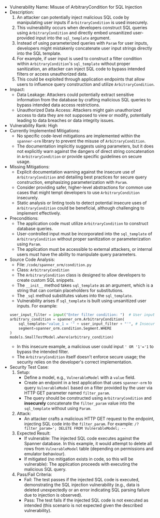 - Vulnerability Name: Misuse of ArbitraryCondition for SQL Injection
- Description:
    1. An attacker can potentially inject malicious SQL code by manipulating user inputs if `ArbitraryCondition` is used insecurely.
    2. This vulnerability occurs when developers construct SQL queries using `ArbitraryCondition` and directly embed unsanitized user-provided input into the `sql_template` argument.
    3. Instead of using parameterized queries with `Param` for user inputs, developers might mistakenly concatenate user input strings directly into the SQL template.
    4. For example, if user input is used to construct a filter condition within `ArbitraryCondition`'s `sql_template` without proper sanitization, an attacker can inject SQL code to bypass intended filters or access unauthorized data.
    5. This could be exploited through application endpoints that allow users to influence query construction and utilize `ArbitraryCondition`.
- Impact:
    - Data Leakage: Attackers could potentially extract sensitive information from the database by crafting malicious SQL queries to bypass intended data access restrictions.
    - Unauthorized Data Access: Attackers might gain unauthorized access to data they are not supposed to view or modify, potentially leading to data breaches or data integrity issues.
- Vulnerability Rank: High
- Currently Implemented Mitigations:
    - No specific code-level mitigations are implemented within the `spanner-orm` library to prevent the misuse of `ArbitraryCondition`.
    - The documentation implicitly suggests using parameters, but it does not explicitly warn against the dangers of direct string concatenation in `ArbitraryCondition` or provide specific guidelines on secure usage.
- Missing Mitigations:
    - Explicit documentation warning against the insecure use of `ArbitraryCondition` and detailing best practices for secure query construction, emphasizing parameterization with `Param`.
    - Consider providing safer, higher-level abstractions for common use cases that might tempt developers to use `ArbitraryCondition` insecurely.
    - Static analysis or linting tools to detect potential insecure uses of `ArbitraryCondition` could be beneficial, although challenging to implement effectively.
- Preconditions:
    - The application code must utilize `ArbitraryCondition` to construct database queries.
    - User-controlled input must be incorporated into the `sql_template` of `ArbitraryCondition` without proper sanitization or parameterization using `Param`.
    - The application must be accessible to external attackers, or internal users must have the ability to manipulate query parameters.
- Source Code Analysis:
    - File: `/code/spanner_orm/condition.py`
    - Class: `ArbitraryCondition`
    - The `ArbitraryCondition` class is designed to allow developers to create custom SQL snippets.
    - The `__init__` method takes `sql_template` as an argument, which is a string that can contain placeholders for substitutions.
    - The `_sql` method substitutes values into the `sql_template`.
    - Vulnerability arises if `sql_template` is built using unsanitized user inputs. For example:
    ```python
    user_input_filter = input("Enter filter condition: ")  # User input
    arbitrary_condition = spanner_orm.ArbitraryCondition(
        sql_template="value_1 = '" + user_input_filter + "'", # Insecure direct concatenation
        segment=spanner_orm.condition.Segment.WHERE
    )
    models.SmallTestModel.where(arbitrary_condition)
    ```
    - In this insecure example, a malicious user could input `' OR '1'='1` to bypass the intended filter.
    - The `ArbitraryCondition` itself doesn't enforce secure usage; the security relies on the developer's correct implementation.
- Security Test Case:
    1. Setup:
        - Define a model, e.g., `VulnerableModel` with a `value` field.
        - Create an endpoint in a test application that uses `spanner-orm` to query `VulnerableModel` based on a filter provided by the user via HTTP GET parameter named `filter_param`.
        - The query should be constructed using `ArbitraryCondition` and **insecurely** concatenate the `filter_param` value into the `sql_template` without using `Param`.
    2. Attack:
        - An attacker crafts a malicious HTTP GET request to the endpoint, injecting SQL code into the `filter_param`. For example: `/?filter_param='; DELETE FROM VulnerableModel; --`
    3. Expected Result:
        - If vulnerable: The injected SQL code executes against the Spanner database. In this example, it would attempt to delete all rows from `VulnerableModel` table (depending on permissions and emulator behaviour).
        - If mitigated (no mitigation exists in code, so this will be vulnerable): The application proceeds with executing the malicious SQL query.
    4. Pass/Fail Criteria:
        - Fail: The test passes if the injected SQL code is executed, demonstrating the SQL injection vulnerability (e.g., data is deleted unexpectedly or an error indicating SQL parsing failure due to injection is observed).
        - Pass: The test fails if the injected SQL code is not executed as intended (this scenario is not expected given the described vulnerability).